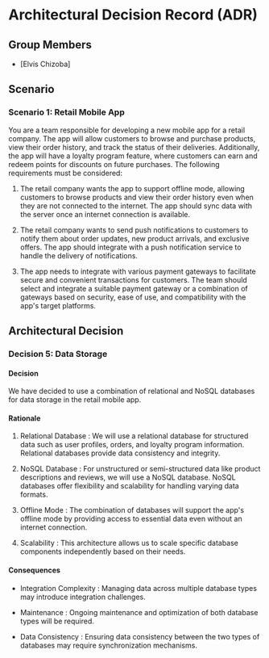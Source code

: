 # Architectural Decision Record (ADR)

## Group Members

- [Elvis Chizoba]


## Scenario

### Scenario 1: Retail Mobile App

You are a team responsible for developing a new mobile app for a retail company. The app will allow customers to browse and purchase products, view their order history, and track the status of their deliveries. Additionally, the app will have a loyalty program feature, where customers can earn and redeem points for discounts on future purchases. The following requirements must be considered:

1. The retail company wants the app to support offline mode, allowing customers to browse products and view their order history even when they are not connected to the internet. The app should sync data with the server once an internet connection is available.

2. The retail company wants to send push notifications to customers to notify them about order updates, new product arrivals, and exclusive offers. The app should integrate with a push notification service to handle the delivery of notifications.

3. The app needs to integrate with various payment gateways to facilitate secure and convenient transactions for customers. The team should select and integrate a suitable payment gateway or a combination of gateways based on security, ease of use, and compatibility with the app's target platforms.

## Architectural Decision

### Decision 5: Data Storage

#### Decision

We have decided to use a combination of relational and NoSQL databases for data storage in the retail mobile app.

#### Rationale

1.  Relational Database : We will use a relational database for structured data such as user profiles, orders, and loyalty program information. Relational databases provide data consistency and integrity.

2.  NoSQL Database : For unstructured or semi-structured data like product descriptions and reviews, we will use a NoSQL database. NoSQL databases offer flexibility and scalability for handling varying data formats.

3.  Offline Mode : The combination of databases will support the app's offline mode by providing access to essential data even without an internet connection.

4.  Scalability : This architecture allows us to scale specific database components independently based on their needs.

#### Consequences

-  Integration Complexity : Managing data across multiple database types may introduce integration challenges.

-  Maintenance : Ongoing maintenance and optimization of both database types will be required.

-  Data Consistency : Ensuring data consistency between the two types of databases may require synchronization mechanisms.
